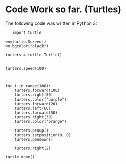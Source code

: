    # Code Work so far. (Turtles)
   The following code was written in Python 3:
   
       import turtle

    wn=turtle.Screen()
    wn.bgcolor("black")

    turters = turtle.Turtle()


    turters.speed(100)



    for i in range(180):
        turters.forward(100)
        turters.right(30)
        turters.color("purple")
        turters.forward(20)
        turters.left(60)
        turters.forward(50)
        turters.right(30)
        turters.color("orange")

        turters.penup()
        turters.setposition(0, 0)
        turters.pendown()

        turters.right(2)

    turtle.done()

